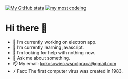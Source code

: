 [![My GitHub stats](https://github-readme-stats.vercel.app/api?username=Maksiooo&count_private=true&show_border=false&show_icons=true&title_color=fff&icon_color=79ff97&text_color=9f9f9f&bg_color=000000)](https://github.com/Maksiooo/Maksiooo)
[![my most codeing](https://github-readme-stats.vercel.app/api/top-langs/?username=Maksiooo&show_border=false&show_icons=true&title_color=fff&icon_color=79ff97&text_color=9f9f9f&bg_color=000000)](https://github.com/Maksiooo/Maksiooo)
# Hi there 👋

- 🔭 I’m currently working on electron app.
- 🌱 I’m currently learning javascript.
- 🤔 I’m looking for help with nothing now.
- 💬 Ask me about something.
- 📫 My email: kokosowiec.wspolpraca@gmail.com
- ⚡ Fact: The first computer virus was created in 1983.
